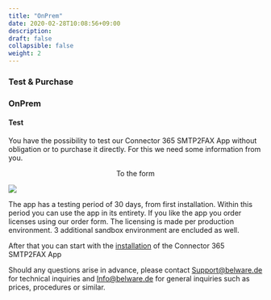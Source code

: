 ```yaml
---
title: "OnPrem"
date: 2020-02-28T10:08:56+09:00
description: 
draft: false
collapsible: false
weight: 2
---
```

### Test & Purchase

### OnPrem

#### Test
You have the possibility to test our Connector 365 SMTP2FAX App without obligation or to purchase it directly. For this we need some information from you.

<p style="text-align: center;">
To the form
</p>

[<img src="/images/apps/Forms_plus.png">](https://forms.office.com/Pages/ResponsePage.aspx?id=wbg8p1B5wk60E37fEWJ6gK10RbLPyuxOs2bKXXZxm8JUM0tNOEJVMlIxUkpOQzJTN0owME5OV0wwNy4u)

The app has a testing period of 30 days, from first installation. Within this period you can use the app in its entirety.
If you like the app you order licenses using our order form.
The licensing is made per production environment. 3 additional sandbox environment are encluded as well.

After that you can start with the [installation](/en-us/apps/smtp2fax/first-steps/installation/) of the Connector 365 SMTP2FAX App

Should any questions arise in advance, please contact Support@belware.de for technical inquiries and Info@belware.de for general inquiries such as prices, procedures or similar.






